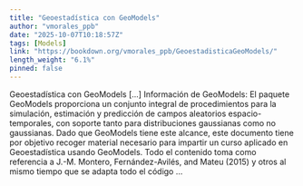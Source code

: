```yaml
---
title: "Geoestadística con GeoModels"
author: "vmorales_ppb"
date: "2025-10-07T10:18:57Z"
tags: [Models]
link: "https://bookdown.org/vmorales_ppb/GeoestadisticaGeoModels/"
length_weight: "6.1%"
pinned: false
---
```


Geoestadística con GeoModels [...] Información de GeoModels: El paquete GeoModels proporciona un conjunto integral de procedimientos para la simulación, estimación y predicción de campos aleatorios espacio-temporales, con soporte tanto para distribuciones gaussianas como no gaussianas. Dado que GeoModels tiene este alcance, este documento tiene por objetivo recoger material necesario para impartir un curso aplicado en Geoestadística usando GeoModels. Todo el contenido toma como referencia a J.-M. Montero, Fernández-Avilés, and Mateu (2015) y otros al mismo tiempo que se adapta todo el código ...
